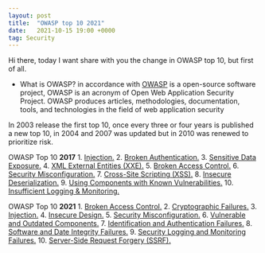 ```yaml
---
layout: post
title:  "OWASP top 10 2021"
date:   2021-10-15 19:00 +0000
tag: Security
---
```

Hi there, today I want share with you the change in OWASP top 10, but first of all.

* What is OWASP?
    in accordance with [OWASP](https://owasp.org/) is a open-source software project, OWASP is an acronym of Open Web Application Security Project. OWASP produces articles, methodologies, documentation, tools, and technologies in the field of web application security

In 2003 release the first top 10, once every three or four years is published a new top 10, in 2004 and 2007 was updated but in 2010 was renewed to prioritize risk.

OWASP Top 10 **2017**
    1. [Injection.]()
    2. [Broken Authentication.]()
    3. [Sensitive Data Exposure.]()
    4. [XML External Entities (XXE).]()
    5. [Broken Access Control.]()
    6. [Security Misconfiguration.]()
    7. [Cross-Site Scripting (XSS).]()
    8. [Insecure Deserialization.]()
    9. [Using Components with Known Vulnerabilities.]()
    10. [Insufficient Logging & Monitoring.]()


OWASP Top 10 **2021**
    1. [Broken Access Control.]()
    2. [Cryptographic Failures.]()
    3. [Injection.]()
    4. [Insecure Design.]()
    5. [Security Misconfiguration.]()
    6. [Vulnerable and Outdated Components.]()
    7. [Identification and Authentication Failures.]()
    8. [Software and Date Integrity Failures.]()
    9. [Security Logging and Monitoring Failures.]()
    10. [Server-Side Request Forgery (SSRF).]()